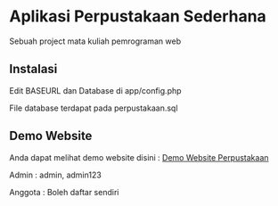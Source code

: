 # Aplikasi Perpustakaan Sederhana

Sebuah project mata kuliah pemrograman web

## Instalasi

Edit BASEURL dan Database di app/config.php

File database terdapat pada perpustakaan.sql

## Demo Website

Anda dapat melihat demo website disini : [Demo Website Perpustakaan](https://greshan.000webhostapp.com/perpustakaan)

Admin : admin, admin123

Anggota : Boleh daftar sendiri
